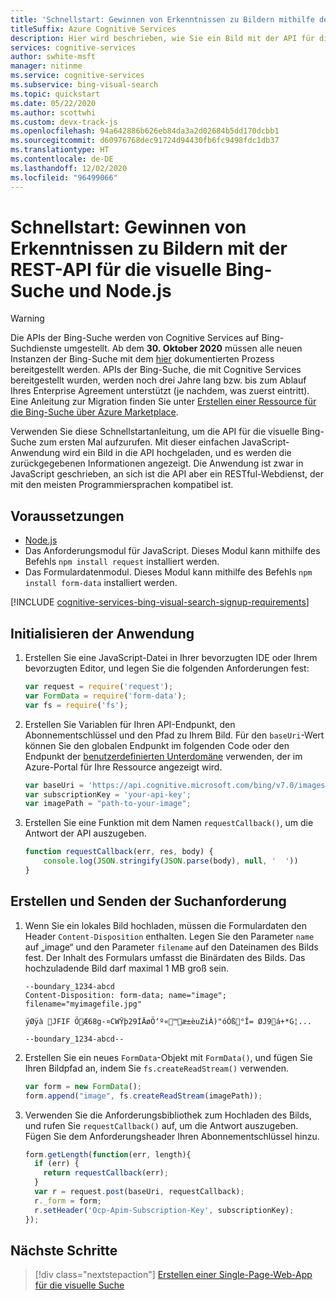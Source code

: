 ```yaml
---
title: 'Schnellstart: Gewinnen von Erkenntnissen zu Bildern mithilfe der REST-API und Node.js – Visuelle Bing-Suche'
titleSuffix: Azure Cognitive Services
description: Hier wird beschrieben, wie Sie ein Bild mit der API für die visuelle Bing-Suche und Node.js hochladen und dann Erkenntnisse zum Bild abrufen.
services: cognitive-services
author: swhite-msft
manager: nitinme
ms.service: cognitive-services
ms.subservice: bing-visual-search
ms.topic: quickstart
ms.date: 05/22/2020
ms.author: scottwhi
ms.custom: devx-track-js
ms.openlocfilehash: 94a642886b626eb84da3a2d02684b5dd170dcbb1
ms.sourcegitcommit: d60976768dec91724d94430fb6fc9498fdc1db37
ms.translationtype: HT
ms.contentlocale: de-DE
ms.lasthandoff: 12/02/2020
ms.locfileid: "96499066"
---
```

# <a name="quickstart-get-image-insights-using-the-bing-visual-search-rest-api-and-nodejs"></a>Schnellstart: Gewinnen von Erkenntnissen zu Bildern mit der REST-API für die visuelle Bing-Suche und Node.js

> [!WARNING]
> Die APIs der Bing-Suche werden von Cognitive Services auf Bing-Suchdienste umgestellt. Ab dem **30. Oktober 2020** müssen alle neuen Instanzen der Bing-Suche mit dem [hier](/bing/search-apis/bing-web-search/create-bing-search-service-resource) dokumentierten Prozess bereitgestellt werden.
> APIs der Bing-Suche, die mit Cognitive Services bereitgestellt wurden, werden noch drei Jahre lang bzw. bis zum Ablauf Ihres Enterprise Agreement unterstützt (je nachdem, was zuerst eintritt).
> Eine Anleitung zur Migration finden Sie unter [Erstellen einer Ressource für die Bing-Suche über Azure Marketplace](/bing/search-apis/bing-web-search/create-bing-search-service-resource).

Verwenden Sie diese Schnellstartanleitung, um die API für die visuelle Bing-Suche zum ersten Mal aufzurufen. Mit dieser einfachen JavaScript-Anwendung wird ein Bild in die API hochgeladen, und es werden die zurückgegebenen Informationen angezeigt. Die Anwendung ist zwar in JavaScript geschrieben, an sich ist die API aber ein RESTful-Webdienst, der mit den meisten Programmiersprachen kompatibel ist.

## <a name="prerequisites"></a>Voraussetzungen

* [Node.js](https://nodejs.org/en/download/)
* Das Anforderungsmodul für JavaScript. Dieses Modul kann mithilfe des Befehls `npm install request` installiert werden.
* Das Formulardatenmodul. Dieses Modul kann mithilfe des Befehls `npm install form-data` installiert werden. 

[!INCLUDE [cognitive-services-bing-visual-search-signup-requirements](../../../../includes/cognitive-services-bing-visual-search-signup-requirements.md)]

## <a name="initialize-the-application"></a>Initialisieren der Anwendung

1. Erstellen Sie eine JavaScript-Datei in Ihrer bevorzugten IDE oder Ihrem bevorzugten Editor, und legen Sie die folgenden Anforderungen fest:

    ```javascript
    var request = require('request');
    var FormData = require('form-data');
    var fs = require('fs');
    ```

2. Erstellen Sie Variablen für Ihren API-Endpunkt, den Abonnementschlüssel und den Pfad zu Ihrem Bild. Für den `baseUri`-Wert können Sie den globalen Endpunkt im folgenden Code oder den Endpunkt der [benutzerdefinierten Unterdomäne](../../../cognitive-services/cognitive-services-custom-subdomains.md) verwenden, der im Azure-Portal für Ihre Ressource angezeigt wird.

    ```javascript
    var baseUri = 'https://api.cognitive.microsoft.com/bing/v7.0/images/visualsearch';
    var subscriptionKey = 'your-api-key';
    var imagePath = "path-to-your-image";
    ```

3. Erstellen Sie eine Funktion mit dem Namen `requestCallback()`, um die Antwort der API auszugeben.

    ```javascript
    function requestCallback(err, res, body) {
        console.log(JSON.stringify(JSON.parse(body), null, '  '))
    }
    ```

## <a name="construct-and-send-the-search-request"></a>Erstellen und Senden der Suchanforderung

1. Wenn Sie ein lokales Bild hochladen, müssen die Formulardaten den Header `Content-Disposition` enthalten. Legen Sie den Parameter `name` auf „image“ und den Parameter `filename` auf den Dateinamen des Bilds fest. Der Inhalt des Formulars umfasst die Binärdaten des Bilds. Das hochzuladende Bild darf maximal 1 MB groß sein.

   ```
   --boundary_1234-abcd
   Content-Disposition: form-data; name="image"; filename="myimagefile.jpg"

   ÿØÿà JFIF ÖÆ68g-¤CWŸþ29ÌÄøÖ‘º«™æ±èuZiÀ)"óÓß°Î= ØJ9á+*G¦...

   --boundary_1234-abcd--
   ```

2. Erstellen Sie ein neues `FormData`-Objekt mit `FormData()`, und fügen Sie Ihren Bildpfad an, indem Sie `fs.createReadStream()` verwenden.
    
    ```javascript
    var form = new FormData();
    form.append("image", fs.createReadStream(imagePath));
    ```

3. Verwenden Sie die Anforderungsbibliothek zum Hochladen des Bilds, und rufen Sie `requestCallback()` auf, um die Antwort auszugeben. Fügen Sie dem Anforderungsheader Ihren Abonnementschlüssel hinzu.

    ```javascript
    form.getLength(function(err, length){
      if (err) {
        return requestCallback(err);
      }
      var r = request.post(baseUri, requestCallback);
      r._form = form; 
      r.setHeader('Ocp-Apim-Subscription-Key', subscriptionKey);
    });
    ```

## <a name="next-steps"></a>Nächste Schritte

> [!div class="nextstepaction"]
> [Erstellen einer Single-Page-Web-App für die visuelle Suche](../tutorial-bing-visual-search-single-page-app.md)